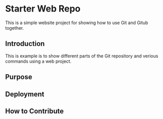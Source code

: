 # Starter Web Repo

This is a simple website project for showing how to use Git and Gitub together.

## Introduction

This is example is to show different parts of the Git repository and verious commands using a web project.

## Purpose

## Deployment

## How to Contribute